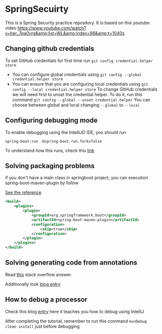 # SpringSecuirty
This is a Spring Security practice repository. It is based on this youtube video https://www.youtube.com/watch?v=her_7pa0vrg&amp;list=WL&amp;index=98&amp;t=1040s

## Changing github credentials
To set GitHub credentials for first time run
``git config credential.helper store``
- You can configure global credentials using ``git config --global credential.helper store``
- You can ensure that you are configuring local credentials using ``git config --local credential.helper store``
To change GitHub credentials we will need first to unset the credential helper.
To do it, run this command 
``git config --global --unset credential.helper`` 
You can choose between global and local changing ``--global`` to ``--local``

## Configuring debugging mode
To enable debugging using the IntelliJD IDE, you should run

``spring-boot:run -Dspring-boot.run.fork=false``

To understand how this runs, check this [link](https://stackoverflow.com/questions/44096708/how-to-debug-spring-boot-application-with-intellij-idea-community-edition)

## Solving packaging problems

if you don't have a main class in springboot project, you can execution spring-boot-maven-plugin by follow

[See the reference](https://stackoverflow.com/a/56535517)

``` xml
<build>
    <plugins>
        <plugin>
            <groupId>org.springframework.boot</groupId>
            <artifactId>spring-boot-maven-plugin</artifactId>
            <configuration>
                <skip>true</skip>
            </configuration>
        </plugin>
    </plugins>
</build>
```

## Solving generating code from annotations 

Read [this](https://stackoverflow.com/questions/31345893/debug-java-annotation-processors-using-intellij-and-maven) stack overflow answer.

Additionally look [blog entry](http://hannesdorfmann.com/annotation-processing/annotationprocessing101/)

## How to debug a processor

Check this blog [entry](http://blog.jensdriller.com/how-to-debug-a-java-annotation-processor-using-intellij/) 
here it teaches you how to debug using IntelliJ

After completing the tutorial, remember to run this command ``mvnDebug clean install`` just before debugging